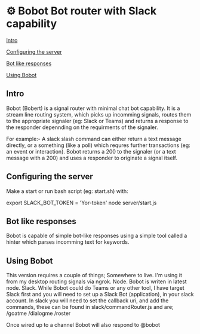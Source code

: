 # ⚙ Bobot Bot router with Slack capability #

[Intro](#Intro)

[Configuring the server](Configuring-the-server)

[Bot like responses](#Bot-like-responses)

[Using Bobot](#Using-Bobot)


## Intro ##

Bobot (Bobert) is a signal router with minimal chat bot capability. It is a stream line routing system, which picks up  incomming signals, routes them to the appropriate signaler (eg: Slack or Teams) and returns a response to the responder depennding on the requirments of the signaler.

For example:-
A slack slash command can either return a text message directly, or a something (like a poll) which requres further transactions (eg: an event or interaction). Bobot returns a 200 to the signaler (or a text message with a 200) and uses a responder to originate a signal itself.

## Configuring the server ##

Make a start or run bash script (eg: start.sh) with:

export SLACK_BOT_TOKEN = 'Yor-token'
node server/start.js


## Bot like responses ##

Bobot is capable of simple bot-like responses using a simple tool called a hinter which parses incomming text for keywords.

## Using Bobot ##

This version requires a couple of things;
Somewhere to live. I'm using it from my desktop routing signals via ngrok.
Node. Bobot is writen in latest node.
Slack. While Bobot could do Teams or any other tool, I have target Slack first and you will need to set up a Slack Bot (application), in your slack account. In slack you will need to set the callback uri, and add the commands, these can be found in slack/commandRouter.js and are;
/goatme
/dialogme
/roster

Once wired up to a channel Bobot will also respond to @bobot